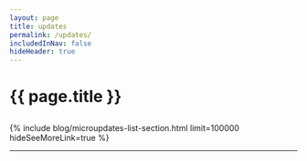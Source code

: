 ```yaml
---
layout: page
title: updates
permalink: /updates/
includedInNav: false
hideHeader: true
---
```


<h1 class="project-title" style="margin-bottom: 30px;">{{ page.title }}</h1>

{% include blog/microupdates-list-section.html limit=100000 hideSeeMoreLink=true %}

<hr class="hr-partial-sep" style="margin-top:10px; margin-bottom:10px;" />
